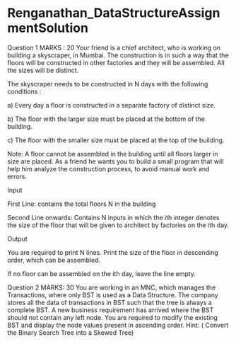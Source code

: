 # Renganathan_DataStructureAssignmentSolution


Question 1 MARKS : 20
Your friend is a chief architect, who is working on building a skyscraper, in Mumbai. The
construction is in such a way that the floors will be constructed in other factories and they will be
assembled. All the sizes will be distinct.

The skyscraper needs to be constructed in N days with the following conditions :

a) Every day a floor is constructed in a separate factory of distinct size.

b) The floor with the larger size must be placed at the bottom of the building.

c) The floor with the smaller size must be placed at the top of the building.

Note: A floor cannot be assembled in the building until all floors larger in size are placed.
As a friend he wants you to build a small program that will help him analyze the construction
process, to avoid manual work and errors.

Input

First Line: contains the total floors N in the building

Second Line onwards: Contains N inputs in which the ith integer denotes the size of the floor
that will be given to architect by factories on the ith day.

Output

You are required to print N lines. Print the size of the floor in descending order, which can be
assembled.

If no floor can be assembled on the ith day, leave the line empty.



Question 2 MARKS: 30
You are working in an MNC, which manages the Transactions, where only BST is used as a
Data Structure. The company stores all the data of transactions in BST such that the tree is
always a complete BST.
A new business requirement has arrived where the BST should not contain any left node.
You are required to modify the existing BST and display the node values present in ascending
order.
Hint: ( Convert the Binary Search Tree into a Skewed Tree)
